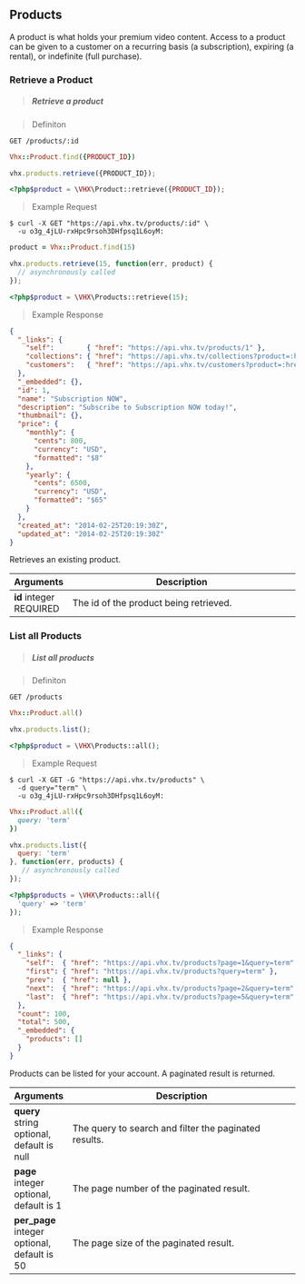 <!-- ___PRODUCTS____________________________ -->
<h2 class="head-3 margin-top-xlarge padding-top-xlarge border-top margin-bottom-medium" id="products">Products</h2>

<section class="text-2 contain">
  <p>A product is what holds your premium video content. Access to a product can be given to a customer on a recurring basis (a subscription), expiring (a rental), or indefinite (full purchase).</p>
</section>

<h3 class="text-2 text--navy text--bold margin-top-large margin-bottom-medium" id="product-retrieve">Retrieve a Product</h3>

> <h5 class="head-5 text--white margin-bottom-medium">Retrieve a product</h5>

> Definiton

```shell
GET /products/:id
```

```ruby
Vhx::Product.find({PRODUCT_ID})
```

```javascript
vhx.products.retrieve({PRODUCT_ID});
```

```php
<?php$product = \VHX\Product::retrieve({PRODUCT_ID});
```

> Example Request

```shell
$ curl -X GET "https://api.vhx.tv/products/:id" \
  -u o3g_4jLU-rxHpc9rsoh3DHfpsq1L6oyM:
```

```ruby
product = Vhx::Product.find(15)
```

```javascript
vhx.products.retrieve(15, function(err, product) {
  // asynchronously called
});
```

```php
<?php$product = \VHX\Products::retrieve(15);
```

> Example Response

```json
{
  "_links": {
    "self":        { "href": "https://api.vhx.tv/products/1" },
    "collections": { "href": "https://api.vhx.tv/collections?product=:href" },
    "customers":   { "href": "https://api.vhx.tv/customers?product=:href" }
  },
  "_embedded": {},
  "id": 1,
  "name": "Subscription NOW",
  "description": "Subscribe to Subscription NOW today!",
  "thumbnail": {},
  "price": {
    "monthly": {
      "cents": 800,
      "currency": "USD",
      "formatted": "$8"
    },
    "yearly": {
      "cents": 6500,
      "currency": "USD",
      "formatted": "$65"
    }
  },
  "created_at": "2014-02-25T20:19:30Z",
  "updated_at": "2014-02-25T20:19:30Z"
}
```
<section class="text-2 contain">
  <p>Retrieves an existing product.</p>
</section>

<table>
  <thead>
    <tr class="text-2">
      <th class="padding-medium nowrap">Arguments</th>
      <th class="padding-medium" width="100%">Description</th>
    </tr>
  </thead>

  <tbody>
    <tr class="text-2 border-bottom border--light-gray">
      <td>
        <strong class="is-block text--navy">id</strong>
        <span class="is-block text--transparent text-3">integer</span>
        <span class="text--yellow text-3">REQUIRED</span>
      </td>
      <td>The id of the product being retrieved.</td>
    </tr>
  </tbody>
</table>

<h3 class="text-2 text--navy text--bold margin-top-large margin-bottom-medium" id="product-list">List all Products</h3>

> <h5 class="head-5 text--white margin-bottom-medium">List all products</h5>

> Definiton


```shell
GET /products
```

```ruby
Vhx::Product.all()
```

```javascript
vhx.products.list();
```

```php
<?php$product = \VHX\Products::all();
```

> Example Request

```shell
$ curl -X GET -G "https://api.vhx.tv/products" \
  -d query="term" \
  -u o3g_4jLU-rxHpc9rsoh3DHfpsq1L6oyM:
```

```ruby
Vhx::Product.all({
  query: 'term'
})
```

```javascript
vhx.products.list({
  query: 'term'
}, function(err, products) {
   // asynchronously called
});
```

```php
<?php$products = \VHX\Products::all({
  'query' => 'term'
});
```

> Example Response

```json
{
  "_links": {
    "self":  { "href": "https://api.vhx.tv/products?page=1&query=term" },
    "first": { "href": "https://api.vhx.tv/products?query=term" },
    "prev":  { "href": null },
    "next":  { "href": "https://api.vhx.tv/products?page=2&query=term" },
    "last":  { "href": "https://api.vhx.tv/products?page=5&query=term" }
  },
  "count": 100,
  "total": 500,
  "_embedded": {
    "products": []
  }
}
```

<section class="text-2 contain margin-bottom-medium">
  <p>Products can be listed for your account. A paginated result is returned.</p>
</section>

<table>
  <thead>
    <tr class="text-2">
      <th class="padding-medium nowrap">Arguments</th>
      <th class="padding-medium" width="100%">Description</th>
    </tr>
  </thead>

  <tbody>
    <tr class="text-2 border-bottom border--light-gray">
      <td>
        <strong class="is-block text--navy">query</strong>
        <span class="is-block text--transparent text-3">string</span>
        <span class="text--transparent text-3">optional, default is null</span>
      </td>
      <td>The query to search and filter the paginated results.</td>
    </tr>
    <tr class="text-2 border-bottom border--light-gray">
      <td>
        <strong class="is-block text--navy">page</strong>
        <span class="is-block text--transparent text-3">integer</span>
        <span class="text--transparent text-3">optional, default is 1</span>
      </td>
      <td>The page number of the paginated result.</td>
    </tr>
    <tr class="text-2 border-bottom border--light-gray">
      <td>
        <strong class="is-block text--navy">per_page</strong>
        <span class="is-block text--transparent text-3">integer</span>
        <span class="text--transparent text-3">optional, default is 50</span>
      </td>
      <td>The page size of the paginated result.</td>
    </tr>
  </tbody>
</table>
